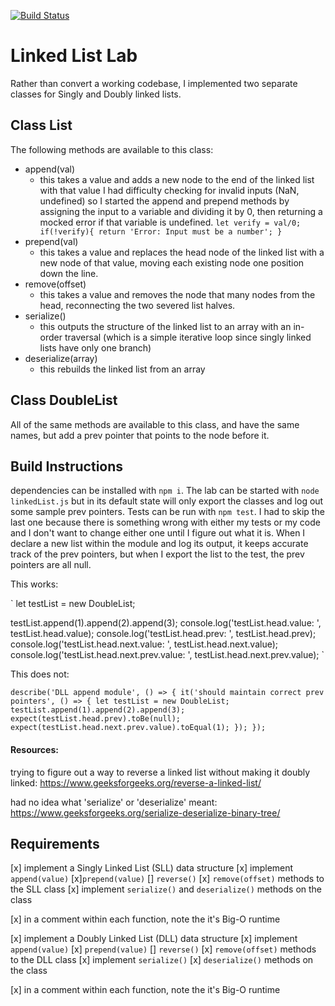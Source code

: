 [![Build Status](https://www.travis-ci.com/icathaid/lab-linked-lists.svg?branch=master)](https://www.travis-ci.com/icathaid/lab-linked-lists)

# Linked List Lab

Rather than convert a working codebase, I implemented two separate classes for Singly and Doubly linked lists.

##  Class List

The following methods are available to this class:

- append(val)
    - this takes a value and adds a new node to the end of the linked list with that value
      I had difficulty checking for invalid inputs (NaN, undefined) so I started the append and prepend methods by assigning the input to a variable and dividing it by 0, then returning a mocked error if that variable is undefined.
      `
      let verify = val/0;
      if(!verify){
      return 'Error: Input must be a number';
    }
      `
- prepend(val)
    - this takes a value and replaces the head node of the linked list with a new node of that value, moving each existing node one position down the line.
- remove(offset)
  - this takes a value and removes the node that many nodes from the head, reconnecting the two severed list halves.
- serialize()
  - this outputs the structure of the linked list to an array with an in-order traversal (which is a simple iterative loop since singly linked lists have only one branch)
- deserialize(array)
  - this rebuilds the linked list from an array

##  Class DoubleList

All of the same methods are available to this class, and have the same names, but add a prev pointer that points to the node before it.


##  Build Instructions

dependencies can be installed with `npm i`.  The lab can be started with `node linkedList.js` but in its default state will only export the classes and log out some sample prev pointers.  Tests can be run with `npm test`.  I had to skip the last one because there is something wrong with either my tests or my code and I don't want to change either one until I figure out what it is.  When I declare a new list within the module and log its output, it keeps accurate track of the prev pointers, but when I export the list to the test, the prev pointers are all null.

This works:

`
let testList = new DoubleList;

testList.append(1).append(2).append(3);
console.log('testList.head.value:   ', testList.head.value);
console.log('testList.head.prev:    ', testList.head.prev);
console.log('testList.head.next.value:     ', testList.head.next.value);
console.log('testList.head.next.prev.value:     ', testList.head.next.prev.value);
`


This does not:

`
describe('DLL append module', () => {
  it('should maintain correct prev pointers', () => {
    let testList = new DoubleList;
    testList.append(1).append(2).append(3);
    expect(testList.head.prev).toBe(null);
    expect(testList.head.next.prev.value).toEqual(1);
  });
});
`


#### Resources:

trying to figure out a way to reverse a linked list without making it doubly linked:
https://www.geeksforgeeks.org/reverse-a-linked-list/

had no idea what 'serialize' or 'deserialize' meant:
https://www.geeksforgeeks.org/serialize-deserialize-binary-tree/


## Requirements
[x] implement a Singly Linked List (SLL) data structure
[x] implement `append(value)`
[x]`prepend(value)`
[]  `reverse()`
[x] `remove(offset)` methods to the SLL class
[x]  implement `serialize()` and `deserialize()` methods on the class

[x]  in a comment within each function, note the it's Big-O runtime



[x]  implement a Doubly Linked List (DLL) data structure
[x]  implement `append(value)`
[x]  `prepend(value)`
[]   `reverse()`
[x]  `remove(offset)` methods to the DLL class
[x]  implement `serialize()`
[x]  `deserialize()` methods on the class

[x]   in a comment within each function, note the it's Big-O runtime
